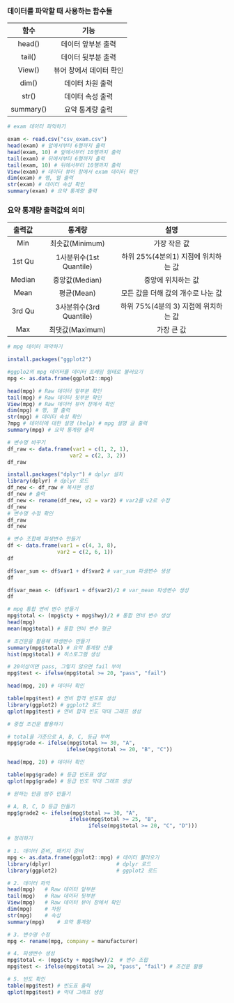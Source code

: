 

### 데이터를 파악할 때 사용하는 함수들

|   함수    |          기능           |
| :-------: | :---------------------: |
|  head()   |   데이터 앞부분 출력    |
|  tail()   |   데이터 뒷부분 출력    |
|  View()   | 뷰어 창에서 데이터 확인 |
|   dim()   |    데이터 차원 출력     |
|   str()   |    데이터 속성 출력     |
| summary() |    요약 통계량 출력     |



```r
# exam 데이터 파악하기

exam <- read.csv("csv_exam.csv")
head(exam) # 앞에서부터 6행까지 출력
head(exam, 10) # 앞에서부터 10행까지 출력
tail(exam) # 뒤에서부터 6행까지 출력
tail(exam, 10) # 뒤에서부터 10행까지 출력
View(exam) # 데이터 뷰어 창에서 exam 데이터 확인
dim(exam) # 행, 열 출력
str(exam) # 데이터 속성 확인
summary(exam) # 요약 통계량 출력
```



### 요약 통계량 출력값의 의미

| 출력값 |         통계량          |                 설명                 |
| :----: | :---------------------: | :----------------------------------: |
|  Min   |     최솟값(Minimum)     |             가장 작은 값             |
| 1st Qu | 1사분위수(1st Quantile) | 하위 25%(4분의1) 지점에 위치하는 값  |
| Median |     중앙값(Median)      |          중앙에 위치하는 값          |
|  Mean  |       평균(Mean)        |  모든 값을 더해 값의 개수로 나눈 값  |
| 3rd Qu | 3사분위수(3rd Quantile) | 하위 75%(4분의 3) 지점에 위치하는 값 |
|  Max   |     최댓값(Maximum)     |              가장 큰 값              |



```r
# mpg 데이터 파악하기

install.packages("ggplot2")

#ggplo2의 mpg 데이터를 데이터 프레임 형태로 불러오기
mpg <- as.data.frame(ggplot2::mpg)

head(mpg) # Raw 데이터 앞부분 확인
tail(mpg) # Raw 데이터 뒷부분 확인
View(mpg) # Raw 데이터 뷰어 창에서 확인
dim(mpg) # 행, 열 출력
str(mpg) # 데이터 속성 확인
?mpg # 데이터에 대한 설명 (help) # mpg 설명 글 출력
summary(mpg) # 요약 통계량 출력
```



```r
# 변수명 바꾸기
df_raw <- data.frame(var1 = c(1, 2, 1),
                    var2 = c(2, 3, 2))
df_raw
```

```r
install.packages("dplyr") # dplyr 설치
library(dplyr) # dplyr 로드
df_new <- df_raw # 복사본 생성
df_new # 출력
df_new <- rename(df_new, v2 = var2) # var2를 v2로 수정
df_new
# 변수명 수정 확인
df_raw
df_new
```



```r
# 변수 조합해 파생변수 만들기
df <- data.frame(var1 = c(4, 3, 8), 
                var2 = c(2, 6, 1))
df

df$var_sum <- df$var1 + df$var2 # var_sum 파생변수 생성
df

df$var_mean <- (df$var1 + df$var2)/2 # var_mean 파생변수 생성
df
```



```r
# mpg 통합 연비 변수 만들기
mpg$total <- (mpg$cty + mpg$hwy)/2 # 통합 연비 변수 생성
head(mpg)
mean(mpg$total) # 통합 연비 변수 평균
```



```r
# 조건문을 활용해 파생변수 만들기
summary(mpg$total) # 요약 통계량 산출
hist(mpg$total) # 히스토그램 생성

# 20이상이면 pass, 그렇지 않으면 fail 부여
mpg$test <- ifelse(mpg$total >= 20, "pass", "fail") 

head(mpg, 20) # 데이터 확인

table(mpg$test) # 연비 합격 빈도표 생성
library(ggplot2) # ggplot2 로드
qplot(mpg$test) # 연비 합격 빈도 막대 그래프 생성
```



```r
# 중첩 조건문 활용하기 

# total을 기준으로 A, B, C, 등급 부여
mpg$grade <- ifelse(mpg$total >= 30, "A",
                   ifelse(mpg$total >= 20, "B", "C"))

head(mpg, 20) # 데이터 확인

table(mpg$grade) # 등급 빈도표 생성
qplot(mpg$grade) # 등급 빈도 막대 그래프 생성
```



```r
# 원하는 만큼 범주 만들기

# A, B, C, D 등급 만들기
mpg$grade2 <- ifelse(mpg$total >= 30, "A", 
                    ifelse(mpg$total >= 25, "B", 
                          ifelse(mpg$total >= 20, "C", "D")))
```



```R
# 정리하기 

# 1. 데이터 준비, 패키지 준비
mpg <- as.data.frame(ggplot2::mpg) # 데이터 불러오기
library(dplyr) 					   # dplyr 로드
library(ggplot2)				   # ggplot2 로드

# 2. 데이터 파악
head(mpg)	# Raw 데이터 앞부분
tail(mpg)	# Raw 데이터 뒷부분
View(mpg)	# Raw 데이터 뷰어 창에서 확인
dim(mpg)	# 차원
str(mpg)	# 속성
summary(mpg)	# 요약 통계량

# 3. 변수명 수정
mpg <- rename(mpg, company = manufacturer)

# 4. 파생변수 생성
mpg$total <- (mpg$cty + mpg$hwy)/2	# 변수 조합
mpg$test <- ifelse(mpg$total >= 20, "pass", "fail")	# 조건문 활용

# 5. 빈도 확인
table(mpg$test)	# 빈도표 출력
qplot(mpg$test) # 막대 그래프 생성
```